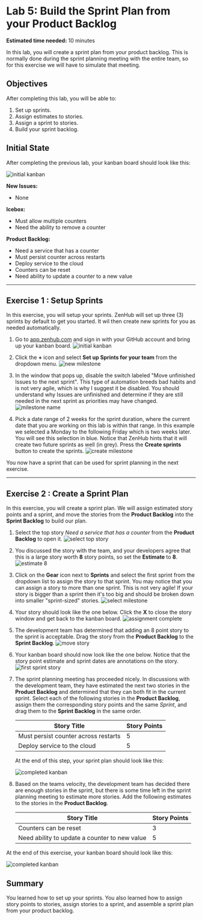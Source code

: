 # Lab 5: Build the Sprint Plan from your Product Backlog

**Estimated time needed:** 10 minutes

In this lab, you will create a sprint plan from your product backlog. This is normally done during the sprint planning meeting with the entire team, so for this exercise we will have to simulate that meeting.

## Objectives

After completing this lab, you will be able to:

1. Set up sprints.
1. Assign estimates to stories.
1. Assign a sprint to stories.
1. Build your sprint backlog.

## Initial State

After completing the previous lab, your kanban board should look like this:

![initial kanban](images/lab5-initial-kanban-board.png)

**New Issues:**

- None

**Icebox:**

- Must allow multiple counters
- Need the ability to remove a counter

**Product Backlog:**

- Need a service that has a counter
- Must persist counter across restarts
- Deploy service to the cloud
- Counters can be reset
- Need ability to update a counter to a new value

---

## Exercise 1 : Setup Sprints

In this exercise, you will setup your sprints. ZenHub will set up three (3) sprints by default to get you started. It wil then create new sprints for you as needed automatically.

1. Go to [app.zenhub.com](http://app.zenhub.com) and sign in with your GitHub account and bring up your kanban board.
    ![initial kanban](images/lab5-initial-kanban-board.png)

1. Click the **+** icon and select **Set up Sprints for your team** from the dropdown menu.
    ![new milestone](images/lab5-new-sprint.png)

1. In the window that pops up, disable the switch labeled "Move unfinished Issues to the next sprint". This type of automation breeds bad habits and is not very agile, which is why I suggest it be disabled. You should understand why Issues are unfinished and determine if they are still needed in the next sprint as priorities may have changed.
    ![milestone name](images/lab5-disable-move-unfinished.png)

1. Pick a date range of 2 weeks for the sprint duration, where the current date that you are working on this lab is within that range. In this example we selected a Monday to the following Friday which is two weeks later. You will see this selection in blue. Notice that ZenHub hints that it will create two future sprints as well (in grey). Press the **Create sprints** button to create the sprints.
    ![create milestone](images/lab5-create-sprint.png)

You now have a sprint that can be used for sprint planning in the next exercise.

---

## Exercise 2 : Create a Sprint Plan

In this exercise, you will create a sprint plan. We will assign estimated story points and a sprint, and move the stories from the **Product Backlog** into the **Sprint Backlog** to build our plan.

1. Select the top story *Need a service that has a counter* from the **Product Backlog** to open it.
    ![select top story](images/lab5-select-top-story.png)

2. You discussed the story with the team, and your developers agree that this is a large story worth **8** story points, so set the **Estimate** to **8**.
    ![estimate 8](images/lab5-select-estimate-8.png)

3. Click on the **Gear** icon next to **Sprints** and select the first sprint from the dropdown list to assign the story to that sprint. You may notice that you can assign a story to more than one sprint. This is not very agile! If your story is bigger than a sprint then it's too big and should be broken down into smaller "sprint-sized" stories.
    ![select milestone](images/lab5-select-sprint.png)

4. Your story should look like the one below. Click the **X** to close the story window and get back to the kanban board.
    ![assignment complete](images/lab5-assignment-complete.png)

5. The development team has determined that adding an 8 point story to the sprint is acceptable. Drag the story from the **Product Backlog** to the **Sprint Backlog**.
    ![move story](images/lab5-move-story-to-sprint.png)

6. Your kanban board should now look like the one below. Notice that the story point estimate and sprint dates are annotations on the story.
    ![first sprint story](images/lab5-first-sprint-story.png)

7. The sprint planning meeting has proceeded nicely. In discussions with the development team, they have estimated the next two stories in the **Product Backlog** and determined that they can both fit in the current sprint. Select each of the following stories in the **Product Backlog**, assign them the corresponding story points and the same *Sprint*, and drag them to the **Sprint Backlog** in the same order.

    | Story Title | Story Points |
    |-------|-------|
    | Must persist counter across restarts | 5 |
    | Deploy service to the cloud | 5 |

    At the end of this step, your sprint plan should look like this:

    ![completed kanban](images/lab5-completed-sprint-plan.png)

8. Based on the teams velocity, the development team has decided there are enough stories in the sprint, but there is some time left in the sprint planning meeting to estimate more stories. Add the following estimates to the stories in the **Product Backlog**.

    | Story Title | Story Points |
    |-------|-------|
    | Counters can be reset | 3 |
    | Need ability to update a counter to new value | 5 |

At the end of this exercise, your kanban board should look like this:

![completed kanban](images/lab5-completed-kanban.png)

## Summary

You learned how to set up your sprints. You also learned how to assign story points to stories, assign stories to a sprint, and assemble a sprint plan from your product backlog.
